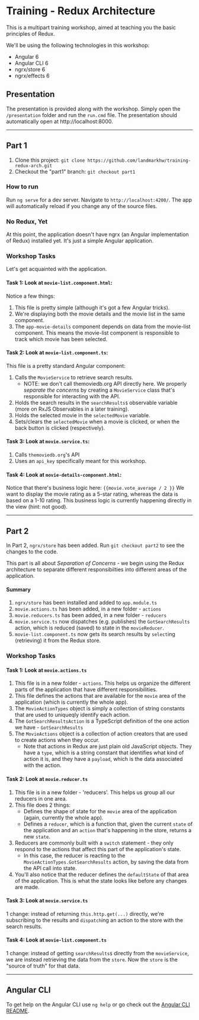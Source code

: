 # Training - Redux Architecture

This is a multipart training workshop, aimed at teaching you the basic principles of Redux.

We'll be using the following technologies in this workshop:

* Angular 6
* Angular CLI 6
* ngrx/store 6
* ngrx/effects 6

## Presentation

The presentation is provided along with the workshop.  Simply open the `/presentation` folder and run the `run.cmd` file.  The presentation should automatically open at http://localhost:8000.

---------------

## Part 1

1. Clone this project: `git clone https://github.com/landmarkhw/training-redux-arch.git`
1. Checkout the "part1" branch: `git checkout part1`

### How to run

Run `ng serve` for a dev server. Navigate to `http://localhost:4200/`. The app will automatically reload if you change any of the source files.

### No Redux, Yet

At this point, the application doesn't have ngrx (an Angular implementation of Redux) installed yet.  It's just a simple Angular application.

### Workshop Tasks

Let's get acquainted with the application.

#### Task 1: Look at `movie-list.component.html`:

Notice a few things:

1. This file is pretty simple (although it's got a few Angular tricks).
1. We're displaying both the movie details and the movie list in the same component.
1. The `app-movie-details` component depends on data from the movie-list component.  This means the movie-list component is responsible to track which movie has been selected.

#### Task 2: Look at `movie-list.component.ts`:

This file is a pretty standard Angular component:

1. Calls the `MovieService` to retrieve search results.
    * NOTE: we don't call themoviedb.org API directly here.  We properly <i>separate the concerns</i> by creating a `MovieService` class that's responsible for interacting with the API.
1. Holds the search results in the `searchResults$` observable variable (more on RxJS Observables in a later training).
1. Holds the selected movie in the `selectedMovie` variable.
1. Sets/clears the `selectedMovie` when a movie is clicked, or when the back button is clicked (respectively).

#### Task 3: Look at `movie.service.ts`:

1. Calls `themoviedb.org`'s API
1. Uses an `api_key` specifically meant for this workshop.

#### Task 4: Look at `movie-details-component.html`:

Notice that there's business logic here: `{{movie.vote_average / 2 }}`
We want to display the movie rating as a 5-star rating, whereas the data is based on a 1-10 rating.  This business logic is currently happening directly in the view (hint: not good).

---------------

## Part 2

In Part 2, `ngrx/store` has been added.  Run `git checkout part2` to see the changes to the code.

This part is all about <em>Separation of Concerns</em> - we begin using the Redux architecture to separate different responsibilties into different areas of the application.

#### Summary

1. `ngrx/store` has been installed and added to `app.module.ts`
1. `movie.actions.ts` has been added, in a new folder - `actions`
1. `movie.reducers.ts` has been added, in a new folder - `reducers`
1. `movie.service.ts` now dispatches (e.g. publishes) the `GotSearchResults` action, which is reduced (saved) to state in the `movieReducer`.
1. `movie-list.component.ts` now gets its search results by `select`ing (retrieving) it from the Redux store.

### Workshop Tasks

#### Task 1: Look at `movie.actions.ts`

1. This file is in a new folder - `actions`.  This helps us organize the different parts of the application that have different responsibilities.
1. This file defines the actions that are available for the `movie` area of the application (which is currently the whole app).
1. The `MovieActionTypes` object is simply a collection of string constants that are used to uniqueqly identify each action.
1. The `GotSearchResultsAction` is a TypeScript definition of the one action we have - `GotSearchResults`
1. The `MovieActions` object is a collection of action creators that are used to create actions when they occur.
    * Note that actions in Redux are just plain old JavaScript objects.  They have a `type`, which is a string constant that identifies what kind of action it is, and they have a `payload`, which is the data associated with the action.

#### Task 2: Look at `movie.reducer.ts`

1. This file is in a new folder - 'reducers'.  This helps us group all our reducers in one area.
1. This file does 2 things:
    * Defines the shape of state for the `movie` area of the application (again, currently the whole app).
    * Defines a `reducer`, which is a function that, given the current `state` of the application and an `action` that's happening in the store, returns a new `state`.
1. Reducers are commonly built with a `switch` statement - they only respond to the actions that affect this part of the application's state.
    * In this case, the reducer is reacting to the `MovieActionTypes.GotSearchResults` action, by saving the data from the API call into state.
1. You'll also notice that the reducer defines the `defaultState` of that area of the application.  This is what the state looks like before any changes are made.

#### Task 3: Look at `movie.service.ts`

1 change: instead of returning `this.http.get(...)` directly, we're subscribing to the results and `dispatch`ing an action to the store with the search results.

#### Task 4: Look at `movie-list.component.ts`

1 change: instead of getting `searchResults$` directly from the `movieService`, we are instead retrieving the data from the `store`.  Now the `store` is the "source of truth" for that data.

---------------

## Angular CLI

To get help on the Angular CLI use `ng help` or go check out the [Angular CLI README](https://github.com/angular/angular-cli/blob/master/README.md).
